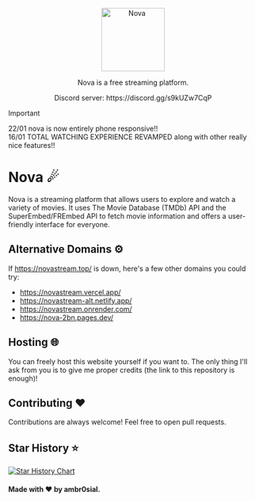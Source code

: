 <p align="center">
  <a href="https://github.com/ambr0sial/nova"><img src="logo.png" alt="Nova" width="128" /></a> 
</p>
<p align="center">
  Nova is a free streaming platform.
</p>
<p align="center">
  Discord server: https://discord.gg/s9kUZw7CqP
</p>

> [!IMPORTANT]
> 22/01 nova is now entirely phone responsive!! <br>
> 16/01 TOTAL WATCHING EXPERIENCE REVAMPED along with other really nice features!!

# Nova ☄

Nova is a streaming platform that allows users to explore and watch a variety of movies. It uses The Movie Database (TMDb) API and the SuperEmbed/FREmbed API to fetch movie information and offers a user-friendly interface for everyone.

## Alternative Domains ⚙️

If https://novastream.top/ is down, here's a few other domains you could try:

- https://novastream.vercel.app/
- https://novastream-alt.netlify.app/
- https://novastream.onrender.com/
- https://nova-2bn.pages.dev/

## Hosting 🌐

You can freely host this website yourself if you want to. The only thing I'll ask from you is to give me proper credits (the link to this repository is enough)!

## Contributing ❤

Contributions are always welcome! Feel free to open pull requests.

## Star History ⭐

[![Star History Chart](https://api.star-history.com/svg?repos=ambr0sial/nova&type=Timeline)](https://star-history.com/#ambr0sial/nova&Timeline)

#### Made with ❤ by ambr0sial.
